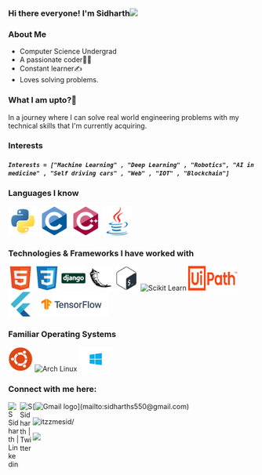 ### Hi there everyone! I'm Sidharth<img src="https://github.com/TheDudeThatCode/TheDudeThatCode/blob/master/Assets/Hi.gif" width="26px">
### About Me
- Computer Science Undergrad
- A passionate coder🧑‍💻 
- Constant learner✍️ 
- Loves solving problems.
### What I am upto?🎯
In a journey where I can solve real world engineering problems with my technical skills that I'm currently acquiring.
### Interests
##### ` Interests = ["Machine Learning" , "Deep Learning" , "Robotics", "AI in medicine" , "Self driving cars" , "Web" , "IOT" , "Blockchain"] `
### Languages I know
<p align="left">
  <img src="https://raw.githubusercontent.com/devicons/devicon/master/icons/python/python-original.svg" alt="Python" width="60" height="60" />
  <img src="https://raw.githubusercontent.com/devicons/devicon/7a4ca8aa871d6dca81691e018d31eed89cb70a76/icons/c/c-original.svg" alt="C" width="60" height="60" />
  <img src="https://raw.githubusercontent.com/devicons/devicon/7a4ca8aa871d6dca81691e018d31eed89cb70a76/icons/cplusplus/cplusplus-original.svg" alt="C++"           width="60" height="60" />
  <img src="https://raw.githubusercontent.com/devicons/devicon/7a4ca8aa871d6dca81691e018d31eed89cb70a76/icons/java/java-original.svg" alt="Java" width="60"         height="60" />
</p>

### Technologies & Frameworks I have worked with
  <p align="left">
  <img src="https://raw.githubusercontent.com/devicons/devicon/7a4ca8aa871d6dca81691e018d31eed89cb70a76/icons/html5/html5-original.svg" alt="HTML" width="50"       height="50"/>
  <img src="https://raw.githubusercontent.com/devicons/devicon/7a4ca8aa871d6dca81691e018d31eed89cb70a76/icons/css3/css3-original.svg" alt="CSS" width="50"           height="50"/>
  <img src="https://raw.githubusercontent.com/devicons/devicon/7a4ca8aa871d6dca81691e018d31eed89cb70a76/icons/django/django-original.svg" alt="Django" width="50"   height="50"/>
  <img src="https://raw.githubusercontent.com/devicons/devicon/7a4ca8aa871d6dca81691e018d31eed89cb70a76/icons/flask/flask-original.svg" alt="Flask" width="50"       height="50"/>
  <img src="https://raw.githubusercontent.com/devicons/devicon/7a4ca8aa871d6dca81691e018d31eed89cb70a76/icons/bash/bash-original.svg" alt="Bash" width="50"         height="50"/>
  <img src="https://raw.githubusercontent.com/scikit-learn/scikit-learn/main/doc/logos/scikit-learn-logo.png" alt="Scikit Learn" width="100" height="60"/>
  <img src="https://raw.githubusercontent.com/itzzmesid/itzzmesid/main/assets/uipath.png" alt="UiPath" width="100" height="50"/>
  <img src="https://github.com/devicons/devicon/blob/master/icons/flutter/flutter-original.svg" alt="Flutter" width="50" height="50"/>
  <img src="https://raw.githubusercontent.com/itzzmesid/itzzmesid/main/assets/tf.png" alt="TensorFlow" width="150" height="50/">
  </p>

### Familiar Operating Systems
  <p align="left">
  <img src="https://raw.githubusercontent.com/devicons/devicon/7a4ca8aa871d6dca81691e018d31eed89cb70a76/icons/ubuntu/ubuntu-plain.svg" alt="Ubuntu" width="50"       height="50"/>
  <img src="https://archlinux.org/static/logos/archlinux-logo-dark-90dpi.ebdee92a15b3.png" alt="Arch Linux" width="150" height="50"/>
  <img src="https://raw.githubusercontent.com/itzzmesid/itzzmesid/main/assets/windows.png" alt="Windows" widht="50" height="50"/>
  </p>

### Connect with me here:  
<a href="https://www.linkedin.com/in/ssidharths/">
    <img align="left" alt="S Sidharth | Linkedin" width="24px" src="https://github.com/TheDudeThatCode/TheDudeThatCode/blob/master/Assets/Linkedin.svg" />
</a>
<a href="https://twitter.com/itzzme_sid">
    <img align="left" alt="S Sidharth | Twitter" width="26px" src="https://github.com/TheDudeThatCode/TheDudeThatCode/blob/master/Assets/Twitter.svg" />
</a>
[<img src="https://github.com/TheDudeThatCode/TheDudeThatCode/blob/master/Assets/Gmail.svg" alt="Gmail logo" height="32">](mailto:sidharths550@gmail.com)
<br>
<p align="left"> <img src=https://komarev.com/ghpvc/?username=itzzmesid alt=itzzmesid/></p>
<img src="https://github-readme-stats.vercel.app/api?username=itzzmesid&&show_icons=true&title_color=ffffff&icon_color=00ffff&text_color=daf7dc&bg_color=151515">


<!--
**binarymatter/binarymatter** is a ✨ _special_ ✨ repository because its `README.md` (this file) appears on your GitHub profile.

Here are some ideas to get you started:

- 🔭 I’m currently working on ...
- 🌱 I’m currently learning ...
- 👯 I’m looking to collaborate on ...
- 🤔 I’m looking for help with ...
- 💬 Ask me about ...
- 📫 How to reach me: ...
- 😄 Pronouns: ...
- ⚡ Fun fact: ...
-->

